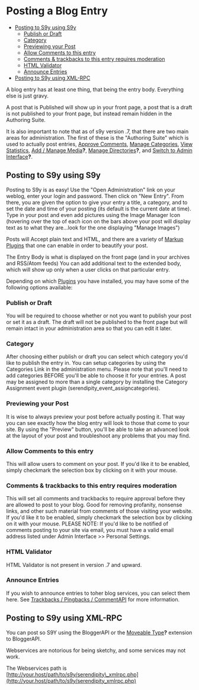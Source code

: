 # Posting a Blog Entry

* [Posting to S9y using S9y](/39.html#A2)
  * [Publish or Draft](/39.html#A3)
  * [Category](/39.html#A4)
  * [Previewing your Post](/39.html#A5)
  * [Allow Comments to this entry](/39.html#A6)
  * [Comments & trackbacks to this entry requires moderation](/39.html#A7)
  * [HTML Validator](/39.html#A8)
  * [Announce Entries](/39.html#A9)
* [Posting to S9y using XML-RPC](/39.html#A10)


A blog entry has at least one thing, that being the entry body. Everything else is just gravy.

A post that is Published will show up in your front page, a post that is a draft is not published to your front page, but instead remain hidden in the Authoring Suite.

It is also important to note that as of s9y version .7, that there are two main areas for administration. The first of these is the "Authoring Suite" which is used to actually post entries, [Approve Comments](/68.html), [Manage Categories](/69.html), [View Statistics](/70.html), [Add / Manage Media](/index.php?cmd=newdoc&newdocname=Add+%2F+Manage+Media&node=38&refnode=39)**?**, [Manage Directories](/index.php?cmd=newdoc&newdocname=Manage+Directories&node=38&refnode=39)**?**, and [Switch to Admin Interface](/index.php?cmd=newdoc&newdocname=Switch+to+Admin+Interface&node=38&refnode=39)**?**.

## Posting to S9y using S9y

Posting to S9y is as easy! Use the "Open Administration" link on your weblog, enter your login and password. Then click on "New Entry". From there, you are given the option to give your entry a title, a category, and to set the date and time of your posting (its default is the current date at time). Type in your post and even add pictures using the Image Manager Icon (hovering over the top of each icon on the bars above your post will display text as to what they are...look for the one displaying "Manage Images")

Posts will Accept plain text and HTML, and there are a variety of [Markup Plugins](/50.html) that one can enable in order to beautify your post.

The Entry Body is what is displayed on the front page (and in your archives and RSS/Atom feeds) You can add additional text to the extended body, which will show up only when a user clicks on that particular entry.

Depending on which [Plugins](/45.html) you have installed, you may have some of the following options available:

### Publish or Draft

You will be required to choose whether or not you want to publish your post or set it as a draft. The draft will not be published to the front page but will remain intact in your administration area so that you can edit it later.

### Category

After choosing either publish or draft you can select which category you'd like to publish the entry in. You can setup categories by using the Categories Link in the administration menu. Please note that you'll need to add categories BEFORE you'll be able to choose it for your entries. A post may be assigned to more than a single category by installing the Category Assignment event plugin (serendipity\_event\_assigncategories).

### Previewing your Post

It is wise to always preview your post before actually posting it. That way you can see exactly how the blog entry will look to those that come to your site. By using the "Preview" button, you'll be able to take an advanced look at the layout of your post and troubleshoot any problems that you may find.

### Allow Comments to this entry

This will allow users to comment on your post. If you'd like it to be enabled, simply checkmark the selection box by clicking on it with your mouse.

### Comments & trackbacks to this entry requires moderation

This will set all comments and trackbacks to require approval before they are allowed to post to your blog. Good for removing profanity, nonsense links, and other such material from comments of those visiting your website. If you'd like it to be enabled, simply checkmark the selection box by clicking on it with your mouse. PLEASE NOTE: If you'd like to be notified of comments posting to your site via email, you must have a valid email address listed under Admin Interface \>\> Personal Settings.

### HTML Validator

HTML Validator is not present in version .7 and upward.

### Announce Entries

If you wish to announce entries to toher blog services, you can select them here. See [Trackbacks / Pingbacks / CommentAPI](/48.html) for more information.

## Posting to S9y using XML-RPC

You can post so S9Y using the BloggerAPI or the [Moveable Type](/index.php?cmd=newdoc&newdocname=Moveable+Type&node=38&refnode=39)**?** extension to BloggerAPI.

Webservices are notorious for being sketchy, and some services may not work.

The Webservices path is [http://your.host/path/to/s9y/serendipity\_xmlrpc.php](http://your.host/path/to/s9y/serendipity_xmlrpc.php)